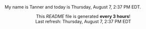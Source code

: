 My name is Tanner and today is Thursday, August 7, 2:37 PM EDT.

<p align="center">This <i>README</i> file is generated <b>every 3 hours</b>!</br>Last refresh: Thursday, August 7, 2:37 PM EDT<br /></p>
